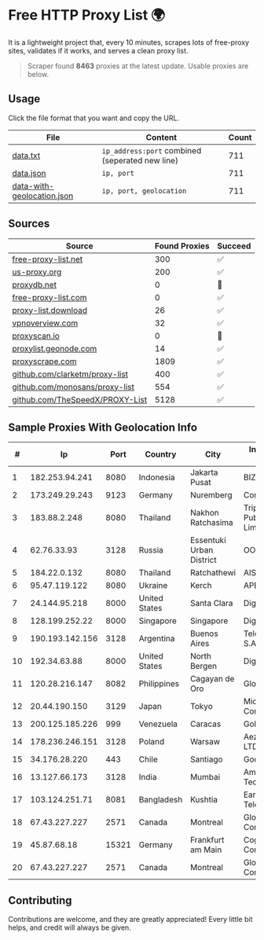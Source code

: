 
# Free HTTP Proxy List 🌍

It is a lightweight project that, every 10 minutes, scrapes lots of free-proxy sites, validates if it works, and serves a clean proxy list.


> Scraper found **8463** proxies at the latest update. Usable proxies are below.

## Usage

Click the file format that you want and copy the URL.


|File|Content|Count|
|----|-------|-----|
|[data.txt](https://raw.githubusercontent.com/themiralay/Proxy-List-World/master/data.txt)|`ip_address:port` combined (seperated new line)|711|
|[data.json](https://raw.githubusercontent.com/themiralay/Proxy-List-World/master/data.json)|`ip, port`|711|
|[data-with-geolocation.json](https://raw.githubusercontent.com/themiralay/Proxy-List-World/master/data-with-geolocation.json)|`ip, port, geolocation`|711|

## Sources

|Source|Found Proxies|Succeed|
|------|-------------|-------|
|[free-proxy-list.net](https://free-proxy-list.net)|300|✅|
|[us-proxy.org](https://www.us-proxy.org)|200|✅|
|[proxydb.net](http://proxydb.net)|0|🚫|
|[free-proxy-list.com](https://free-proxy-list.com/?page=&port=&type%5B%5D=http&type%5B%5D=https&up_time=0&search=Search)|0|✅|
|[proxy-list.download](https://www.proxy-list.download/HTTP)|26|✅|
|[vpnoverview.com](https://vpnoverview.com/privacy/anonymous-browsing/free-proxy-servers)|32|✅|
|[proxyscan.io](https://www.proxyscan.io)|0|🚫|
|[proxylist.geonode.com](https://proxylist.geonode.com/api/proxy-list?limit=300&page=1&sort_by=lastChecked&sort_type=desc&protocols=http,https)|14|✅|
|[proxyscrape.com](https://api.proxyscrape.com/v2/?request=displayproxies&protocol=http&timeout=10000&country=all&ssl=all&anonymity=all)|1809|✅|
|[github.com/clarketm/proxy-list](https://raw.githubusercontent.com/clarketm/proxy-list/master/proxy-list-raw.txt)|400|✅|
|[github.com/monosans/proxy-list](https://raw.githubusercontent.com/monosans/proxy-list/main/proxies/http.txt)|554|✅|
|[github.com/TheSpeedX/PROXY-List](https://raw.githubusercontent.com/TheSpeedX/PROXY-List/master/http.txt)|5128|✅|


## Sample Proxies With Geolocation Info

|#|Ip|Port|Country|City|Internet Service Provider|
|-|--|----|-------|----|-------------------------|
|1|182.253.94.241|8080|Indonesia|Jakarta Pusat|BIZNET|
|2|173.249.29.243|9123|Germany|Nuremberg|Contabo GmbH|
|3|183.88.2.248|8080|Thailand|Nakhon Ratchasima|Triple T Broadband Public Company Limited|
|4|62.76.33.93|3128|Russia|Essentuki Urban District|OOO "Post ltd"|
|5|184.22.0.132|8080|Thailand|Ratchathewi|AIS-Fibre|
|6|95.47.119.122|8080|Ukraine|Kerch|APEX-CRIMEA Ltd.|
|7|24.144.95.218|8000|United States|Santa Clara|DigitalOcean, LLC|
|8|128.199.252.22|8000|Singapore|Singapore|DigitalOcean, LLC|
|9|190.193.142.156|3128|Argentina|Buenos Aires|Telecom Argentina S.A.|
|10|192.34.63.88|8000|United States|North Bergen|DigitalOcean, LLC|
|11|120.28.216.147|8082|Philippines|Cagayan de Oro|Globe Telecom|
|12|20.44.190.150|3129|Japan|Tokyo|Microsoft Corporation|
|13|200.125.185.226|999|Venezuela|Caracas|Gold Data C.A|
|14|178.236.246.151|3128|Poland|Warsaw|Aeza International LTD|
|15|34.176.28.220|443|Chile|Santiago|Google LLC|
|16|13.127.66.173|3128|India|Mumbai|Amazon Technologies Inc.|
|17|103.124.251.71|8081|Bangladesh|Kushtia|Earth Telecommunication|
|18|67.43.227.227|2571|Canada|Montreal|GloboTech Communications|
|19|45.87.68.18|15321|Germany|Frankfurt am Main|Cogent Communications|
|20|67.43.227.227|2571|Canada|Montreal|GloboTech Communications|



## Contributing

Contributions are welcome, and they are greatly appreciated! Every
little bit helps, and credit will always be given.

